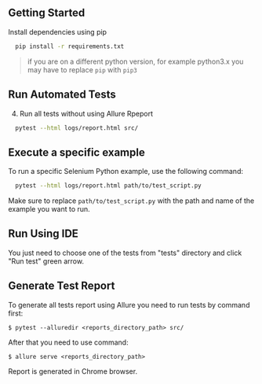 ## Getting Started

Install dependencies using pip

```bash
  pip install -r requirements.txt
```

> if you are on a different python version, for example python3.x you may have to replace `pip` with `pip3`

## Run Automated Tests

4. Run all tests without using Allure Rpeport

```bash
  pytest --html logs/report.html src/
```

## Execute a specific example

To run a specific Selenium Python example, use the following command:

```bash
  pytest --html logs/report.html path/to/test_script.py
```

Make sure to replace `path/to/test_script.py` with the path and name of the example you want to run.

## Run Using IDE

You just need to choose one of the tests from "tests" directory and click "Run test" green arrow.

## Generate Test Report

To generate all tests report using Allure you need to run tests by command first:
```
$ pytest --alluredir <reports_directory_path> src/
```
After that you need to use command:
```
$ allure serve <reports_directory_path>
```
Report is generated in Chrome browser.
